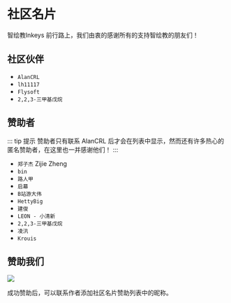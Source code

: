 # 社区名片

智绘教Inkeys 前行路上，我们由衷的感谢所有的支持智绘教的朋友们！

## 社区伙伴
- `AlanCRL` <Badge type="danger" text="创始开发者" />
- `lh11117` <Badge type="warning" text="贡献者" />
- `Flysoft` <Badge type="warning" text="贡献者" />
- `2,2,3-三甲基戊烷` <Badge type="tip" text="最佳群友" />

## 赞助者

::: tip 提示
赞助者只有联系 AlanCRL 后才会在列表中显示，然而还有许多热心的匿名赞助者，在这里也一并感谢他们！
:::

- `郑子杰` Zijie Zheng <Badge type="tip" text="￥151.2" />
- `bin` <Badge type="tip" text="￥100" />
- `路人甲` <Badge type="tip" text="￥100" />
- `启幕` <Badge type="tip" text="￥66" />
- `B站游大伟` <Badge type="tip" text="￥20" />
- `HettyBig` <Badge type="tip" text="￥20" />
- `建俊` <Badge type="tip" text="￥19.99" />
- `LEON - 小清新` <Badge type="tip" text="￥19.99" />
- `2,2,3-三甲基戊烷` <Badge type="tip" text="￥10" />
- `凌汛` <Badge type="tip" text="￥9.99" />
- `Krouis` <Badge type="tip" text="￥9.99" />

## 赞助我们

![](/SettingSponsor.png)

成功赞助后，可以联系作者添加社区名片赞助列表中的昵称。
